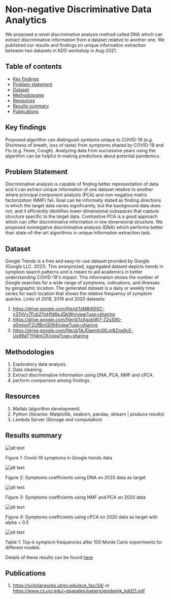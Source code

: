 # Non-negative Discriminative Data Analytics
We proposed a novel discriminative analysis method called DNA which can extract discriminative information from a dataset relative to another one. We published our results and findings on unique information extraction between two datasets in KDD workshop in Aug-2021.

## Table of contents
* <a href="https://github.com/Imrul2322/NonNegative-Discriminative-Data-Analytics/edit/main/README.md#key-findings">Key findings</a>
* <a href="https://github.com/Imrul2322/NonNegative-Discriminative-Data-Analytics/edit/main/README.md#problem-statement">Problem statement</a>
* <a href="https://github.com/Imrul2322/NonNegative-Discriminative-Data-Analytics/edit/main/README.md#dataset">Dataset</a>
* <a href="https://github.com/Imrul2322/NonNegative-Discriminative-Data-Analytics/edit/main/README.md#methodologies">Methodologies</a>
* <a href="https://github.com/Imrul2322/NonNegative-Discriminative-Data-Analytics/edit/main/README.md#resources">Resources</a>
* <a href="https://github.com/Imrul2322/NonNegative-Discriminative-Data-Analytics/edit/main/README.md#results-summary">Results summary</a>
* <a href="https://github.com/Imrul2322/NonNegative-Discriminative-Data-Analytics/edit/main/README.md#publications">Publications</a>

## Key findings
Proposed algorithm can distinguish symtoms unique to COVID-19 (e.g. Shortness of breath, loss of taste) from symptoms shared by COVID-19 and Flu (e.g. Fever, Cough). Analyzing data from successive years using the algorithm can be helpful in making predictions about potential pandemics.

## Problem Statement
Discriminative analysis is capable of finding better representation of data and it can extract unique information of one dataset relative to another where principal component analysis (PCA) and non-negative matrix factorization (NMF) fail. Goal can be informally stated as finding directions in which the target data varies significantly, but the background data does not, and it efficiently identifies lower-dimensional subspaces that capture structure specific to the target data. Contrastive PCA is a good approach which can offer discriminative information in low dimensional structure. We proposed nonnegative discriminative analysis (DNA) which performs better than state-of-the-art algorithms in unique information extraction task. 

## Dataset
Google Trends is a free and easy-to-use dataset provided by Google (Google LLC. 2021). This anonymized, aggregated dataset depicts trends in symptom search patterns and is meant to aid academics in better understanding COVID-19's impact. This information shows the number of Google searches for a wide range of symptoms, indications, and illnesses by geographic location. The generated dataset is a daily or weekly time series for each location that shows the relative frequency of symptom queries. Links of 2018, 2019 and 2020 datasets:

1. https://drive.google.com/file/d/1zM8iN5SC-n37nVy7Fcb2YpHfd6eJQkWn/view?usp=sharing
2. https://drive.google.com/file/d/1zAgzkIW7-Z2sS9S-q0mioqT2UfBmQ094/view?usp=sharing
3. https://drive.google.com/file/d/1AJDaemh2KLpj8Zna9cE-Us99aTYH4mCK/view?usp=sharing

## Methodologies
1. Exploratory data analysis.
2. Data cleaning.
3. Extract discriminative information using DNA, PCA, NMF and cPCA.
4. perform comparison among findings.

## Resources
1. Matlab (algorithm development)
2. Python (libraries: Matplotlib, seaborn, pandas, sklearn | produce results)
3. Lambda Server (Storage and computation)

## Results summary

![alt text](https://github.com/Imrul2322/NonNegative-Discriminative-Data-Analytics/blob/main/assets/symptoms.png)

Figure 1: Covid-19 symptoms in Google trends data

![alt text](https://github.com/Imrul2322/NonNegative-Discriminative-Data-Analytics/blob/main/assets/DNA%202020.png)

Figure 2: Symptoms coefficients using DNA on 2020 data as target

![alt text](https://github.com/Imrul2322/NonNegative-Discriminative-Data-Analytics/blob/main/assets/NNMF%20PCA%202020.png)

Figure 3: Symptoms coefficients using NMF and PCA on 2020 data

![alt text](https://github.com/Imrul2322/NonNegative-Discriminative-Data-Analytics/blob/main/assets/cPCA%202020.png)

Figure 4: Symptoms coefficients using cPCA on 2020 data as target with alpha = 0.5

![alt text](https://github.com/Imrul2322/NonNegative-Discriminative-Data-Analytics/blob/main/assets/top%20symptoms%20table.png)

Table 1: Top-k symptom frequencies after 100 Monte Carlo experiments for different models

Details of these results can be found <a href="https://github.com/Imrul2322/NonNegative-Discriminative-Data-Analytics/blob/main/Discrminative_Data_Analytics%20results.ipynb">here</a>
## Publications
1. https://scholarworks.utrgv.edu/ece_fac/24/ or https://www.cs.ucr.edu/~epapalex/papers/epidamik_kdd21.pdf
